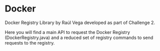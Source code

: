 # Docker
Docker Registry Library by Raúl Vega developed as part of Challenge 2.

Here you will find a main API to request the Docker Registry 
(DockerRegistry.java) and a reduced set of registry commands to
send requests to the registry.
